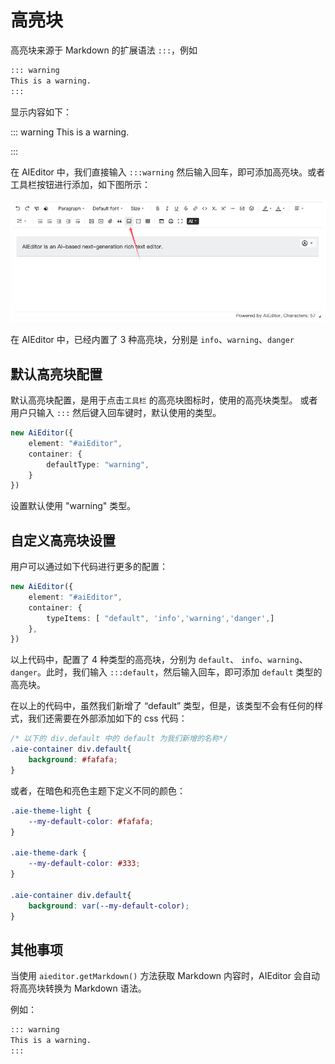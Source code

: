 # 高亮块 

高亮块来源于 Markdown 的扩展语法 `:::`，例如

```markdown
::: warning
This is a warning.
:::
```
显示内容如下：

::: warning  This is a warning.

:::


在 AIEditor 中，我们直接输入 `:::warning` 然后输入回车，即可添加高亮块。或者工具栏按钮进行添加，如下图所示：

![](../../assets/image/container.png)

在 AIEditor 中，已经内置了 3 种高亮块，分别是 `info`、`warning`、`danger`

## 默认高亮块配置

默认高亮块配置，是用于点击`工具栏` 的高亮块图标时，使用的高亮块类型。 或者用户只输入 `:::` 然后键入回车键时，默认使用的类型。

```typescript
new AiEditor({
    element: "#aiEditor",
    container: {
        defaultType: "warning",
    }
})
```

设置默认使用 "warning" 类型。

## 自定义高亮块设置

用户可以通过如下代码进行更多的配置：

```typescript
new AiEditor({
    element: "#aiEditor",
    container: {
        typeItems: [ "default", 'info','warning','danger',]
    },
})
```
以上代码中，配置了 4 种类型的高亮块，分别为 `default`、 `info`、`warning`、`danger`。此时，我们输入 `:::default`，然后输入回车，即可添加 `default` 类型的高亮块。

在以上的代码中，虽然我们新增了 “default” 类型，但是，该类型不会有任何的样式，我们还需要在外部添加如下的 css 代码：

```css
/* 以下的 div.default 中的 default 为我们新增的名称*/
.aie-container div.default{
    background: #fafafa;
}
```

或者，在暗色和亮色主题下定义不同的颜色：

```css
.aie-theme-light {
    --my-default-color: #fafafa;
}

.aie-theme-dark {
    --my-default-color: #333;
}

.aie-container div.default{
    background: var(--my-default-color);
}
```



## 其他事项

当使用 `aieditor.getMarkdown()` 方法获取 Markdown 内容时，AIEditor 会自动将高亮块转换为 Markdown 语法。

例如：

```markdown
::: warning
This is a warning.
:::
```

